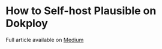# How to Self-host Plausible on Dokploy

Full article available on [Medium](https://realryanliu.medium.com/how-to-self-host-plausible-on-dokploy-0ee98c8e16ff)

